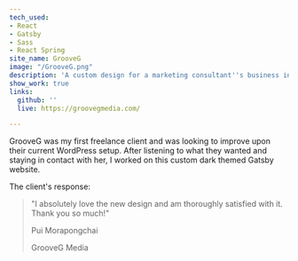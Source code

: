 ```yaml
---
tech_used:
- React
- Gatsby
- Sass
- React Spring
site_name: GrooveG
image: "/GrooveG.png"
description: 'A custom design for a marketing consultant''s business in Thailand.  '
show_work: true
links:
  github: ''
  live: https://groovegmedia.com/

---
```

GrooveG was my first freelance client and was looking to improve upon their current WordPress setup. After listening to what they wanted and staying in contact with her, I worked on this custom dark themed Gatsby website.

The client's response:

> "I absolutely love the new design and am thoroughly satisfied with it. Thank you so much!"
>
> Pui Morapongchai
>
> GrooveG Media